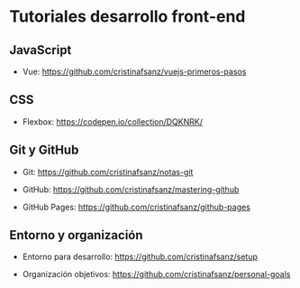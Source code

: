 # Tutoriales desarrollo front-end

## JavaScript

- Vue: https://github.com/cristinafsanz/vuejs-primeros-pasos

## CSS

- Flexbox: https://codepen.io/collection/DQKNRK/

## Git y GitHub

- Git: https://github.com/cristinafsanz/notas-git

- GitHub: https://github.com/cristinafsanz/mastering-github

- GitHub Pages: https://github.com/cristinafsanz/github-pages

## Entorno y organización

- Entorno para desarrollo: https://github.com/cristinafsanz/setup

- Organización objetivos: https://github.com/cristinafsanz/personal-goals


